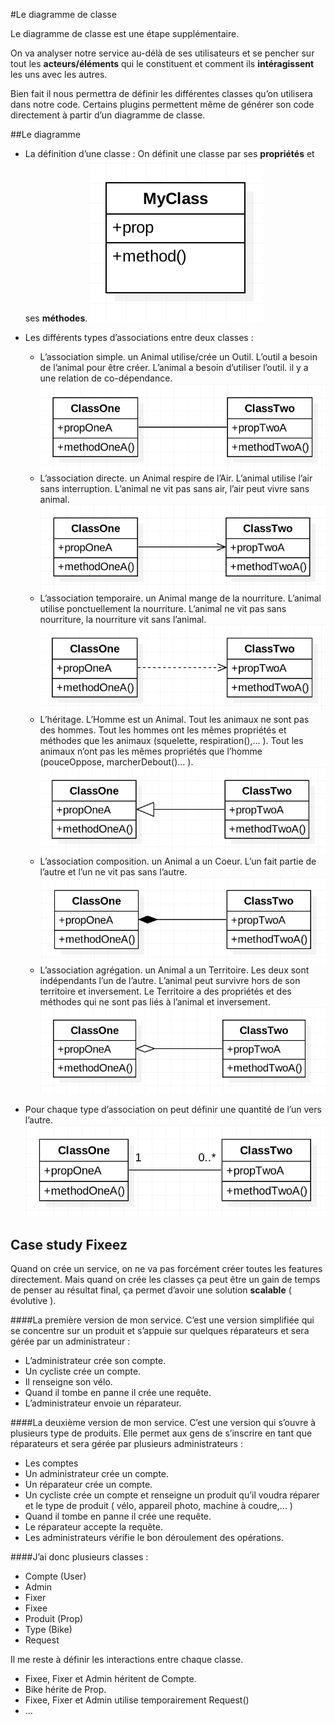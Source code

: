 #Le diagramme de classe

Le diagramme de classe est une étape supplémentaire.

On va analyser notre service au-délà de ses utilisateurs et se pencher sur tout les **acteurs/éléments** qui le constituent et comment ils **intéragissent** les uns avec les autres.

Bien fait il nous permettra de définir les différentes classes qu’on utilisera dans notre code.
Certains plugins permettent même de générer son code directement à partir d’un diagramme de classe.

##Le diagramme 
+ La définition d’une classe :
On définit une classe par ses **propriétés** et ses **méthodes**.
![asso-simple](class-detail.png)

+ Les différents types d’associations entre deux classes :
    + L’association simple. un Animal utilise/crée un Outil. L’outil a besoin de l’animal pour être créer. L’animal a besoin d’utiliser l’outil. il y a une relation de co-dépendance.
![asso-simple](asso-simple.png)
    + L’association directe. un Animal respire de l’Air. L’animal utilise l’air sans interruption. L’animal ne vit pas sans air, l’air peut vivre sans animal.
![asso-simple](asso-direct.png)
    + L’association temporaire. un Animal mange de la nourriture. L’animal utilise ponctuellement la nourriture. L’animal ne vit pas sans nourriture, la nourriture vit sans l’animal.
![asso-simple](asso-temp.png)
    + L’héritage. L’Homme est un Animal. Tout les animaux ne sont pas des hommes. Tout les hommes ont les mêmes propriétés et méthodes que les animaux (squelette, respiration(),… ). Tout les animaux n’ont pas les mêmes propriétés que l’homme (pouceOppose, marcherDebout()… ).
![asso-simple](asso-heritage.png)
    + L’association composition. un Animal a un Coeur. L’un fait partie de l’autre et l’un ne vit pas sans l’autre.
![asso-simple](asso-composition.png)
    + L’association agrégation. un Animal a un Territoire. Les deux sont indépendants l’un de l’autre. L’animal peut survivre hors de son territoire et inversement.
Le Territoire a des propriétés et des méthodes qui ne sont pas liés à l’animal et inversement.
![asso-simple](asso-agregation.png)

+ Pour chaque type d’association on peut définir une quantité de l’un vers l’autre.
![asso-qtt](asso-qtt.png)

## Case study Fixeez
Quand on crée un service, on ne va pas forcément créer toutes les features directement. Mais quand on crée les classes ça peut être un gain de temps de penser au résultat final, ça permet d’avoir une solution **scalable** ( évolutive ).

####La première version de mon service.
C’est une version simplifiée qui se concentre sur un produit et s’appuie sur quelques réparateurs et sera gérée par un administrateur :

+ L’administrateur crée son compte.
+ Un cycliste crée un compte.
+ Il renseigne son vélo.
+ Quand il tombe en panne il crée une requête.
+ L’administrateur envoie un réparateur.

####La deuxième version de mon service.
C’est une version qui s’ouvre à plusieurs type de produits. Elle permet aux gens de s’inscrire en tant que réparateurs et sera gérée par plusieurs administrateurs :

+ Les comptes
+ Un administrateur crée un compte.
+ Un réparateur crée un compte.
+ Un cycliste crée un compte et renseigne un produit qu’il voudra réparer et le type de produit ( vélo, appareil photo, machine à coudre,… )
+ Quand il tombe en panne il crée une requête.
+ Le réparateur accepte la requête.
+ Les administrateurs vérifie le bon déroulement des opérations.

####J’ai donc plusieurs classes :

+ Compte (User)
+ Admin
+ Fixer
+ Fixee
+ Produit (Prop)
+ Type (Bike)
+ Request

Il me reste à définir les interactions entre chaque classe.

+ Fixee, Fixer et Admin héritent de Compte.
+ Bike hérite de Prop.
+ Fixee, Fixer et Admin utilise temporairement Request()
+ …
